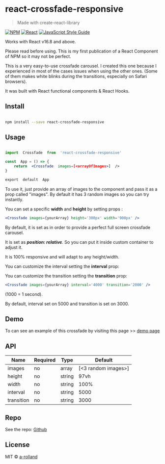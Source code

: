 # react-crossfade-responsive

> Made with create-react-library

[![NPM](https://img.shields.io/npm/v/react-crossfade-responsive.svg)](https://www.npmjs.com/package/react-crossfade-responsive) [![React](https://img.shields.io/badge/react-v.16.8-blue.svg)](https://reactjs.org/) [![JavaScript Style Guide](https://img.shields.io/badge/code_style-standard-brightgreen.svg)](https://standardjs.com)

Works with React v16.8 and above.

Please read before using. This is my first publication of a React Component of NPM so it may not be perfect.

This is a very easy-to-use crossfade carousel. I created this one because I experienced in most of the cases issues when using the other ones. (Some of them makes white blinks during the transitions, especially on Safari browsers).

It was built with React functional components & React Hooks.

## Install

```bash

npm install --save react-crossfade-responsive

```

## Usage

```jsx

import  Crossfade  from  'react-crossfade-responsive'

const  App = () => {
	return  <Crossfade  images=[<arrayOfImages>]  />
}

export  default  App

```

To use it, just provide an array of images to the component and pass it as a prop called "images". By default it has 3 random images so you can try instantly.

You can set a specific **width** and **height** by setting props :

```jsx
<Crossfade images={yourArray} height='300px' width='900px' />
```

By default, it is set as in order to provide a perfect full screen crossfade carousel.

It is set as **_position: relative_**. So you can put it inside custom container to adjust it.

It is 100% responsive and will adapt to any height/width.

You can customize the interval setting the **interval** prop:

You can customize the transition setting the **transition** prop:

```jsx
<Crossfade images={yourArray} interval='4000' transition='2000' />
```

(1000 = 1 second).

By default, interval set on 5000 and transition is set on 3000.

## Demo

To can see an example of this crossfade by visiting this page >> [demo page](https://a-rolland.github.io/react-crossfade-responsive/)

## API

| Name       | Required | Type   | Default             |
| ---------- | -------- | ------ | ------------------- |
| images     | no       | array  | [<3 random images>] |
| height     | no       | string | 97vh                |
| width      | no       | string | 100%                |
| interval   | no       | string | 5000                |
| transition | no       | string | 3000                |

## Repo

See the repo: [Github](https://github.com/a-rolland/react-crossfade-responsive)

## License

MIT © [a-rolland](https://github.com/a-rolland)
